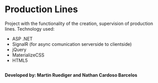 
# Production Lines

Project with the functionality of the creation, supervision of production lines. 
Technology used: 
- ASP .NET 
-  SignalR (for async comunication serverside to clientside)
-  jQuery
-  MaterializeCSS 
-  HTML5

##
#### Developed by: Martin Ruediger and Nathan Cardoso Barcelos